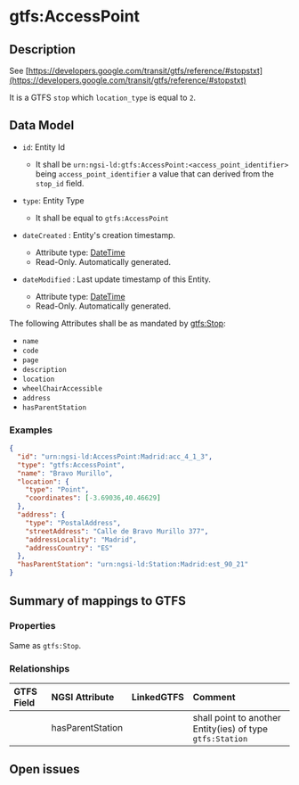 # gtfs:AccessPoint

## Description

See [https://developers.google.com/transit/gtfs/reference/#stopstxt](https://developers.google.com/transit/gtfs/reference/#stopstxt)

It is a GTFS `stop` which `location_type` is equal to `2`.

## Data Model

+ `id`: Entity Id
  + It shall be `urn:ngsi-ld:gtfs:AccessPoint:<access_point_identifier>` being `access_point_identifier` a value that can derived from the `stop_id` field. 

+ `type`: Entity Type 
  + It shall be equal to `gtfs:AccessPoint`
  
+ `dateCreated` : Entity's creation timestamp.
  + Attribute type: [DateTime](https://schema.org/DateTime)
  + Read-Only. Automatically generated. 
 
+ `dateModified` : Last update timestamp of this Entity.
  + Attribute type: [DateTime](https://schema.org/DateTime)
  + Read-Only. Automatically generated.
  

The following Attributes shall be as mandated by [gtfs:Stop](../../Stop/doc/spec.md):
 
+ `name`   
+ `code`  
+ `page`
+ `description`
+ `location`
+ `wheelChairAccessible`
+ `address`
+ `hasParentStation`


### Examples

```json
{
  "id": "urn:ngsi-ld:AccessPoint:Madrid:acc_4_1_3",
  "type": "gtfs:AccessPoint",
  "name": "Bravo Murillo",
  "location": {
    "type": "Point",
    "coordinates": [-3.69036,40.46629]
  },
  "address": {
    "type": "PostalAddress",
    "streetAddress": "Calle de Bravo Murillo 377",
    "addressLocality": "Madrid",
    "addressCountry": "ES"
  },
  "hasParentStation": "urn:ngsi-ld:Station:Madrid:est_90_21"
}
```

## Summary of mappings to GTFS

### Properties

Same as `gtfs:Stop`. 

### Relationships

| GTFS Field            | NGSI Attribute      | LinkedGTFS           | Comment                                                |
|:--------------------- |:--------------------|:---------------------|:-------------------------------------------------------|
|                       | hasParentStation    |                      | shall point to another Entity(ies) of type `gtfs:Station`

## Open issues
